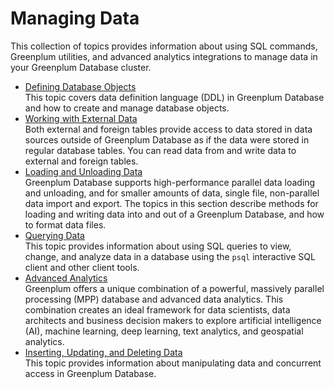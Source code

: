 # Managing Data

This collection of topics provides information about using SQL commands, Greenplum utilities, and advanced analytics integrations to manage data in your Greenplum Database cluster.

- [Defining Database Objects](./ddl/ddl.html)<br/>This topic covers data definition language (DDL) in Greenplum Database and how to create and manage database objects.
- [Working with External Data](./external/g-working-with-file-based-ext-tables.html)<br/>Both external and foreign tables provide access to data stored in data sources outside of Greenplum Database as if the data were stored in regular database tables. You can read data from and write data to external and foreign tables.
- [Loading and Unloading Data](./load/topics/g-loading-and-unloading-data.html)<br/>Greenplum Database supports high-performance parallel data loading and unloading, and for smaller amounts of data, single file, non-parallel data import and export. The topics in this section describe methods for loading and writing data into and out of a Greenplum Database, and how to format data files.
- [Querying Data](./query/topics/query.html)<br/>This topic provides information about using SQL queries to view, change, and analyze data in a database using the `psql` interactive SQL client and other client tools.
- [Advanced Analytics](../analytics/overview.html)<br/>Greenplum offers a unique combination of a powerful, massively parallel processing (MPP) database and advanced data analytics. This combination creates an ideal framework for data scientists, data architects and business decision makers to explore artificial intelligence (AI), machine learning, deep learning, text analytics, and geospatial analytics.
- [Inserting, Updating, and Deleting Data](./dml.html)<br/>This topic provides information about manipulating data and concurrent access in Greenplum Database.